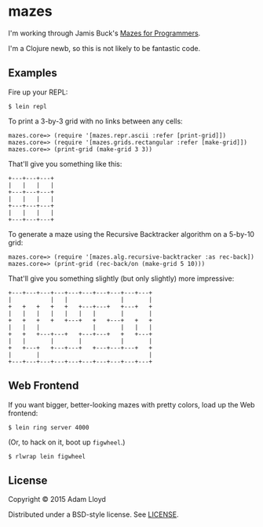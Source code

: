 # mazes

I'm working through Jamis Buck's [Mazes for
Programmers](https://pragprog.com/book/jbmaze/mazes-for-programmers).

I'm a Clojure newb, so this is not likely to be fantastic code.

## Examples

Fire up your REPL:

    $ lein repl

To print a 3-by-3 grid with no links between any cells:

    mazes.core=> (require '[mazes.repr.ascii :refer [print-grid]])
    mazes.core=> (require '[mazes.grids.rectangular :refer [make-grid]])
    mazes.core=> (print-grid (make-grid 3 3))

That'll give you something like this:

    +---+---+---+
    |   |   |   |
    +---+---+---+
    |   |   |   |
    +---+---+---+
    |   |   |   |
    +---+---+---+

To generate a maze using the Recursive Backtracker algorithm on a 5-by-10 grid:

    mazes.core=> (require '[mazes.alg.recursive-backtracker :as rec-back])
    mazes.core=> (print-grid (rec-back/on (make-grid 5 10)))

That'll give you something slightly (but only slightly) more impressive:

    +---+---+---+---+---+---+---+---+---+---+
    |           |   |               |       |
    +   +   +   +   +   +---+---+   +---+   +
    |   |   |   |   |   |   |       |       |
    +   +   +   +   +---+   +   +---+   +   +
    |   |   |               |       |   |   |
    +   +   +---+---+   +---+---+   +   +---+
    |   |       |       |           |       |
    +   +---+   +---+---+   +---+---+---+   +
    |       |                               |
    +---+---+---+---+---+---+---+---+---+---+

## Web Frontend

If you want bigger, better-looking mazes with pretty colors,
load up the Web frontend:

    $ lein ring server 4000

(Or, to hack on it, boot up `figwheel`.)

    $ rlwrap lein figwheel

## License

Copyright © 2015 Adam Lloyd

Distributed under a BSD-style license. See [LICENSE](LICENSE).
